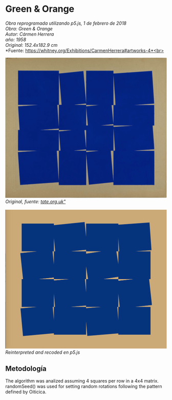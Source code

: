 # Green & Orange
*Obra reprogramada utilizando p5.js, 1 de febrero de 2018*<br>
*Obra: Green & Orange*<br>
*Autor: Cármen Herrera*<br>
*año: 1958*<br>
*Original: 152.4x182.9 cm*<br>
*Fuente: https://whitney.org/Exhibitions/CarmenHerrera#artworks-4*<br>


![](https://github.com/guillemontecinos/recode/blob/master/oiticica_helio_metaesquema/documentation/metaesquema_original.png)
*Original, fuente:* [*tate.org.uk"*](http://www.tate.org.uk/art/artworks/oiticica-metaesquema-t12419)
<br><br>
![](https://github.com/guillemontecinos/recode/blob/master/oiticica_helio_metaesquema/documentation/metaesquema_reinterpret.png)
*Reinterpreted and recoded en p5.js*

## Metodología
The algorithm was analized assuming 4 squares per row in a 4x4 matrix.
randomSeed() was used for setting random rotations following the pattern defined by Oiticica.
